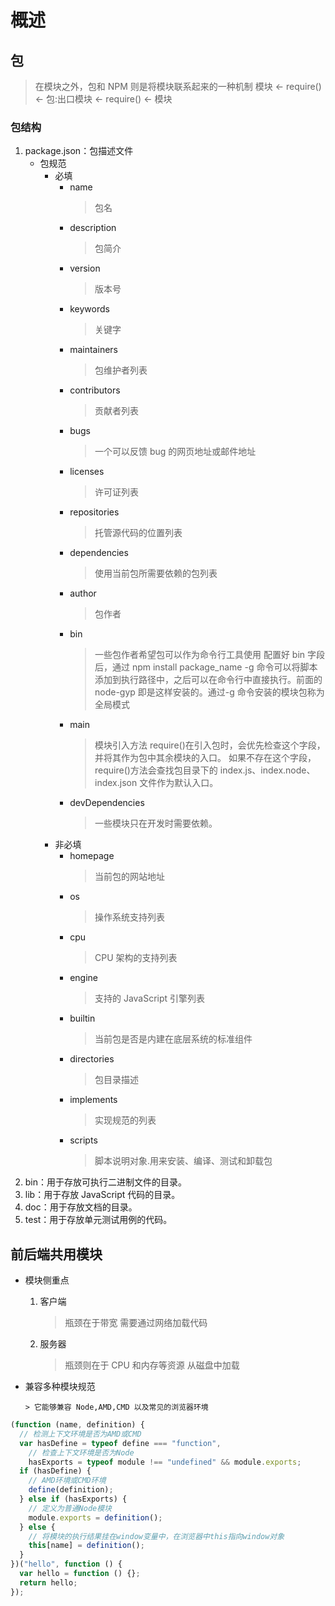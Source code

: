 # 概述
## 包

> 在模块之外，包和 NPM 则是将模块联系起来的一种机制
> 模块 <- require() <- 包:出口模块 <- require() <- 模块

### 包结构

  1. package.json：包描述文件
     - 包规范
       - 必填
         - name
           > 包名
         - description
           > 包简介
         - version
           > 版本号
         - keywords
           > 关键字
         - maintainers
           > 包维护者列表
         - contributors
           > 贡献者列表
         - bugs
           > 一个可以反馈 bug 的网页地址或邮件地址
         - licenses
           > 许可证列表
         - repositories
           > 托管源代码的位置列表
         - dependencies
           > 使用当前包所需要依赖的包列表
         - author
           > 包作者
         - bin
           > 一些包作者希望包可以作为命令行工具使用
           > 配置好 bin 字段后，通过 npm install package_name -g 命令可以将脚本添加到执行路径中，之后可以在命令行中直接执行。前面的 node-gyp 即是这样安装的。通过-g 命令安装的模块包称为全局模式
         - main
           > 模块引入方法 require()在引入包时，会优先检查这个字段，并将其作为包中其余模块的入口。
           > 如果不存在这个字段，require()方法会查找包目录下的 index.js、index.node、index.json 文件作为默认入口。
         - devDependencies
           > 一些模块只在开发时需要依赖。
       - 非必填
         - homepage
           > 当前包的网站地址
         - os
           > 操作系统支持列表
         - cpu
           > CPU 架构的支持列表
         - engine
           > 支持的 JavaScript 引擎列表
         - builtin
           > 当前包是否是内建在底层系统的标准组件
         - directories
           > 包目录描述
         - implements
           > 实现规范的列表
         - scripts
           > 脚本说明对象.用来安装、编译、测试和卸载包
  2. bin：用于存放可执行二进制文件的目录。
  3. lib：用于存放 JavaScript 代码的目录。
  4. doc：用于存放文档的目录。
  5. test：用于存放单元测试用例的代码。

## 前后端共用模块

  - 模块侧重点

    1. 客户端
       > 瓶颈在于带宽
       > 需要通过网络加载代码
    2. 服务器
       > 瓶颈则在于 CPU 和内存等资源
       > 从磁盘中加载

  - 兼容多种模块规范

        > 它能够兼容 Node,AMD,CMD 以及常见的浏览器环境

```javascript
(function (name, definition) {
  // 检测上下文环境是否为AMD或CMD
  var hasDefine = typeof define === "function",
    // 检查上下文环境是否为Node
    hasExports = typeof module !== "undefined" && module.exports;
  if (hasDefine) {
    // AMD环境或CMD环境
    define(definition);
  } else if (hasExports) {
    // 定义为普通Node模块
    module.exports = definition();
  } else {
    // 将模块的执行结果挂在window变量中，在浏览器中this指向window对象
    this[name] = definition();
  }
})("hello", function () {
  var hello = function () {};
  return hello;
});
```
